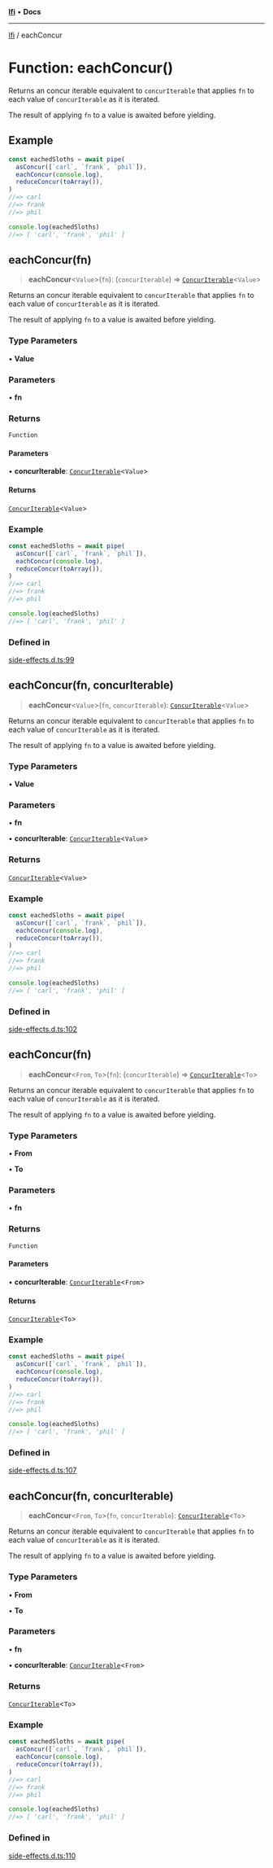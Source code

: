 [**lfi**](../readme.md) • **Docs**

***

[lfi](../globals.md) / eachConcur

# Function: eachConcur()

Returns an concur iterable equivalent to `concurIterable` that applies `fn`
to each value of `concurIterable` as it is iterated.

The result of applying `fn` to a value is awaited before yielding.

## Example

```js
const eachedSloths = await pipe(
  asConcur([`carl`, `frank`, `phil`]),
  eachConcur(console.log),
  reduceConcur(toArray()),
)
//=> carl
//=> frank
//=> phil

console.log(eachedSloths)
//=> [ 'carl', 'frank', 'phil' ]
```

## eachConcur(fn)

> **eachConcur**\<`Value`\>(`fn`): (`concurIterable`) => [`ConcurIterable`](../type-aliases/ConcurIterable.md)\<`Value`\>

Returns an concur iterable equivalent to `concurIterable` that applies `fn`
to each value of `concurIterable` as it is iterated.

The result of applying `fn` to a value is awaited before yielding.

### Type Parameters

• **Value**

### Parameters

• **fn**

### Returns

`Function`

#### Parameters

• **concurIterable**: [`ConcurIterable`](../type-aliases/ConcurIterable.md)\<`Value`\>

#### Returns

[`ConcurIterable`](../type-aliases/ConcurIterable.md)\<`Value`\>

### Example

```js
const eachedSloths = await pipe(
  asConcur([`carl`, `frank`, `phil`]),
  eachConcur(console.log),
  reduceConcur(toArray()),
)
//=> carl
//=> frank
//=> phil

console.log(eachedSloths)
//=> [ 'carl', 'frank', 'phil' ]
```

### Defined in

[side-effects.d.ts:99](https://github.com/TomerAberbach/lfi/blob/a3eb3a94b2928b5200a7bcd0a14fdc70f0cb5947/src/operations/side-effects.d.ts#L99)

## eachConcur(fn, concurIterable)

> **eachConcur**\<`Value`\>(`fn`, `concurIterable`): [`ConcurIterable`](../type-aliases/ConcurIterable.md)\<`Value`\>

Returns an concur iterable equivalent to `concurIterable` that applies `fn`
to each value of `concurIterable` as it is iterated.

The result of applying `fn` to a value is awaited before yielding.

### Type Parameters

• **Value**

### Parameters

• **fn**

• **concurIterable**: [`ConcurIterable`](../type-aliases/ConcurIterable.md)\<`Value`\>

### Returns

[`ConcurIterable`](../type-aliases/ConcurIterable.md)\<`Value`\>

### Example

```js
const eachedSloths = await pipe(
  asConcur([`carl`, `frank`, `phil`]),
  eachConcur(console.log),
  reduceConcur(toArray()),
)
//=> carl
//=> frank
//=> phil

console.log(eachedSloths)
//=> [ 'carl', 'frank', 'phil' ]
```

### Defined in

[side-effects.d.ts:102](https://github.com/TomerAberbach/lfi/blob/a3eb3a94b2928b5200a7bcd0a14fdc70f0cb5947/src/operations/side-effects.d.ts#L102)

## eachConcur(fn)

> **eachConcur**\<`From`, `To`\>(`fn`): (`concurIterable`) => [`ConcurIterable`](../type-aliases/ConcurIterable.md)\<`To`\>

Returns an concur iterable equivalent to `concurIterable` that applies `fn`
to each value of `concurIterable` as it is iterated.

The result of applying `fn` to a value is awaited before yielding.

### Type Parameters

• **From**

• **To**

### Parameters

• **fn**

### Returns

`Function`

#### Parameters

• **concurIterable**: [`ConcurIterable`](../type-aliases/ConcurIterable.md)\<`From`\>

#### Returns

[`ConcurIterable`](../type-aliases/ConcurIterable.md)\<`To`\>

### Example

```js
const eachedSloths = await pipe(
  asConcur([`carl`, `frank`, `phil`]),
  eachConcur(console.log),
  reduceConcur(toArray()),
)
//=> carl
//=> frank
//=> phil

console.log(eachedSloths)
//=> [ 'carl', 'frank', 'phil' ]
```

### Defined in

[side-effects.d.ts:107](https://github.com/TomerAberbach/lfi/blob/a3eb3a94b2928b5200a7bcd0a14fdc70f0cb5947/src/operations/side-effects.d.ts#L107)

## eachConcur(fn, concurIterable)

> **eachConcur**\<`From`, `To`\>(`fn`, `concurIterable`): [`ConcurIterable`](../type-aliases/ConcurIterable.md)\<`To`\>

Returns an concur iterable equivalent to `concurIterable` that applies `fn`
to each value of `concurIterable` as it is iterated.

The result of applying `fn` to a value is awaited before yielding.

### Type Parameters

• **From**

• **To**

### Parameters

• **fn**

• **concurIterable**: [`ConcurIterable`](../type-aliases/ConcurIterable.md)\<`From`\>

### Returns

[`ConcurIterable`](../type-aliases/ConcurIterable.md)\<`To`\>

### Example

```js
const eachedSloths = await pipe(
  asConcur([`carl`, `frank`, `phil`]),
  eachConcur(console.log),
  reduceConcur(toArray()),
)
//=> carl
//=> frank
//=> phil

console.log(eachedSloths)
//=> [ 'carl', 'frank', 'phil' ]
```

### Defined in

[side-effects.d.ts:110](https://github.com/TomerAberbach/lfi/blob/a3eb3a94b2928b5200a7bcd0a14fdc70f0cb5947/src/operations/side-effects.d.ts#L110)
